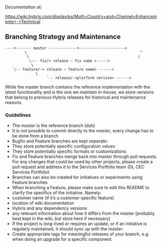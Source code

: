 Documentation at:

https://wiki.hybris.com/display/ps/Multi+Country+and+Channel+Enhancements+-+Technical

## Branching Strategy and Maintenance

    ----+------- master -------------+--------------------->             \                                                    ^              \                                                  /               \--- fix/< release – fix name >----->                \	    \-- feature/-< release – feature name> ------>                  \                       `-- release/-<platform version> ------>


While the master branch contains the reference implementation with the latest functionality and is the one we maintain in-house, we store versions that belong to previous Hybris releases for historical and maintenance reasons.

### Guidelines

* The *master* is the reference branch (duh)
* It is not possible to commit directly to the *master*, every change has to be done from a branch
* Bugfix and Feature branches are kept separate:
* They store potentially specific configuration values
* They store potentially specific formats or customizations
* Fix and Feature branches merge back into *master* through pull requests. For any changes that could be used by other projects, please create a pull request and address it to the Services Portfolio team (DL CEC Services Portfolio)
* Branches can also be created for initiatives or experiments using Feature branches
* When branching a Feature, please make sure to edit this README to clarify the specifics of the initiative. Namely:
* customer name (if it’s a customer-specific feature)
* location of wiki documentation
* Hybris and any dependency versions
* any relevant information about how it differs from the master
(probably best kept in the wiki, but store here if necessary)
* If the project is long-lived or requires an update, or if an
initiative is regularly maintained, it should sync up with the *master*.
* Create appropriate tags for meaningful releases of your branch,
e.g. when doing an upgrade for a specific component.



